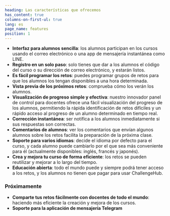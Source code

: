 ```yaml
---
heading: Las características que ofrecemos
has_content: true
columns-on-first-ul: true
lang: es
page_name: features
position: 1
---
```

- __Interfaz para alumnos sencilla__: los alumnos participan en los cursos usando el correo electrónico o una app de mensajería instantánea como LINE.
- __Registro en un solo paso__: solo tienes que dar a los alumnos el código del curso o su dirección de correo electrónico, y estarán listos.
- __Es fácil programar los retos__: puedes programar grupos de retos para que los alumnos los tengan disponibles a una hora determinada.
- __Vista previa de los próximos retos__: comprueba cómo los verán los alumnos.
- __Visualización de progreso simple y efectiva__: nuestro innovador panel de control para docentes ofrece una fácil visualización del progreso de los alumnos, permitiendo la rápida identificación de retos difíciles y un rápido acceso al progreso de un alumno determinado en tiempo real.
- __Corrección instantánea__: ser notifica a los alumnos inmediatamente si sus respuestas son correctas.
- __Comentarios de alumnos__: ver los comentarios que envían algunos alumnos sobre los retos facilita la preparación de la próxima clase.
- __Soporte para varios idiomas__: decide el idioma por defecto para el curso, y cada alumno puede cambiarlo por el que sea más conveniente para él (actualmente disponibles: inglés, francés y japonés).
- __Crea y mejora tu curso de forma eficiente__: los retos se pueden reutilizar y mejorar a lo largo del tiempo.
- __Educación abierta__: todo el mundo puede y siempre podrá tener acceso a los retos, y los alumnos no tienen que pagar para usar ChallengeHub.

### Próximamente

- __Comparte tus retos fácilmente con docentes de todo el mundo__: haciendo más eficiente la creación y mejora de los cursos.
- __Soporte para la aplicación de mensajería Telegram__
